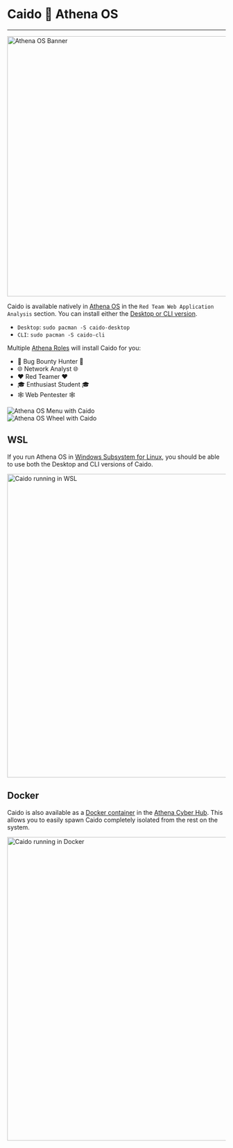 # Caido :handshake: Athena OS

---

<img width="600" alt="Athena OS Banner" src="/_images/athena_os_banner.png" no-shadow/>

Caido is available natively in [Athena OS](https://athenaos.org/) in the `Red Team Web Application Analysis` section.
You can install either the [Desktop or CLI version](/concepts/essentials/cli_vs_desktop).

- `Desktop`: `sudo pacman -S caido-desktop`
- `CLI`: `sudo pacman -S caido-cli`

Multiple [Athena Roles](https://athenaos.org/en/resources/athena-welcome/#cyber-security-roles) will install Caido for you:

- 🐞 Bug Bounty Hunter 🐞
- 🌐 Network Analyst 🌐
- ❤️ Red Teamer ❤️
- 🎓 Enthusiast Student 🎓
- 🕸️ Web Pentester 🕸️

<div class="vignettes">
  <div>
    <img alt="Athena OS Menu with Caido" src="/_images/athena_os_desktop.png"/>
  </div>
  <div>
    <img alt="Athena OS Wheel with Caido" src="/_images/athena_os_wheel.png"/>
  </div>
</div>

## WSL

If you run Athena OS in [Windows Subsystem for Linux](https://en.wikipedia.org/wiki/Windows_Subsystem_for_Linux), you should be able to use both the Desktop and CLI versions of Caido.

<img width="700" alt="Caido running in WSL" src="/_images/athena_os_wsl.png" center/>

## Docker

Caido is also available as a [Docker container](/guides/docker) in the [Athena Cyber Hub](https://athenaos.org/en/resources/cyber-hub/).
This allows you to easily spawn Caido completely isolated from the rest on the system.

<img width="700" alt="Caido running in Docker" src="/_images/athena_os_docker.png" center/>
